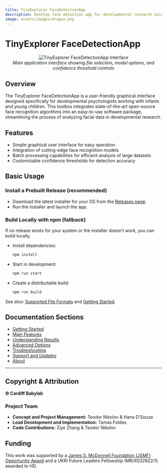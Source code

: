```yaml
---
title: TinyExplorer FaceDetectionApp
description: Desktop face detection app for developmental research using YOLO and RetinaFace. Batch processing with CSV exports and visual outputs.
image: assets/images/dragon.png
---
```


# TinyExplorer FaceDetectionApp

<div align="center">
  <img src="assets/screenshots/app-main-interface.png" alt="TinyExplorer FaceDetectionApp Interface" />
  <br>
  <em>Main application interface showing file selection, model options, and confidence threshold controls</em>
</div>

## Overview
The TinyExplorer FaceDetectionApp is a user-friendly graphical interface designed specifically for developmental psychologists working with infants and young children. This toolbox integrates state-of-the-art open-source face recognition algorithms into an easy-to-use software package, streamlining the process of analyzing facial data in developmental research.

## Features
- Simple graphical user interface for easy operation
- Integration of cutting-edge face recognition models
- Batch processing capabilities for efficient analysis of large datasets
- Customizable confidence thresholds for detection accuracy

## Basic Usage

### Install a Prebuilt Release (recommended)
- Download the latest installer for your OS from the [Releases page](https://github.com/cardiff-babylab/tinyexplorer-facedetectionapp/releases).
- Run the installer and launch the app.

### Build Locally with npm (fallback)
If no release exists for your system or the installer doesn’t work, you can build locally.

- Install dependencies:
  ```bash
  npm install
  ```
- Start in development:
  ```bash
  npm run start
  ```
- Create a distributable build:
  ```bash
  npm run build
  ```

See also: [Supported File Formats](main-features.md#supported-file-formats) and [Getting Started](getting-started.md).

## Documentation Sections

- [Getting Started](getting-started.md)
- [Main Features](main-features.md)
- [Understanding Results](understanding-results.md)
- [Advanced Options](advanced-options.md)
- [Troubleshooting](troubleshooting.md)
- [Support and Updates](support.md)
- [About](about.md)

---

## Copyright & Attribution

**© Cardiff Babylab**

### Project Team

- **Concept and Project Management:** Teodor Nikolov & Hana D'Souza
- **Lead Development and Implementation:** Tamas Foldes
- **Code Contributions:** Ziye Zhang & Teodor Nikolov

## Funding

This work was supported by a [James S. McDonnell Foundation (JSMF) Opportunity Award](https://doi.org/10.37717/2022-3711) and a UKRI Future Leaders Fellowship (MR/X032922/1) awarded to HD.
